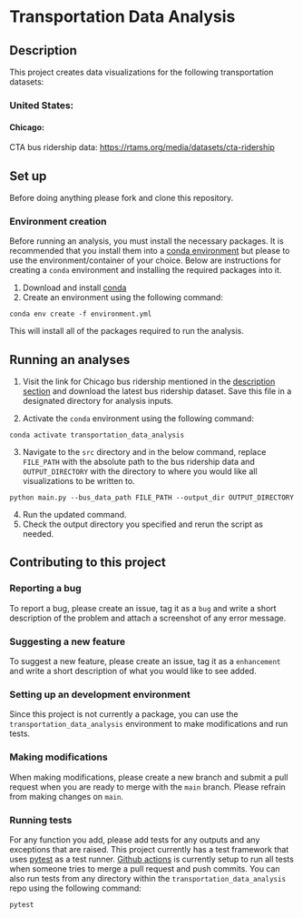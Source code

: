# Transportation Data Analysis

## Description

This project creates data visualizations for the following transportation datasets:

### United States:

#### Chicago:

CTA bus ridership data: https://rtams.org/media/datasets/cta-ridership
 
## Set up

Before doing anything please fork and clone this repository. 

### Environment creation

Before running an analysis, you must install the necessary packages. It is recommended that you install them into a [conda environment](https://docs.conda.io/en/latest/) but please to use the environment/container of your choice. Below are instructions for creating a `conda` environment and installing the required packages into it.

1. Download and install [conda](https://docs.conda.io/projects/conda/en/latest/user-guide/install/index.html)
2. Create an environment using the following command:

```
conda env create -f environment.yml
```

This will install all of the packages required to run the analysis. 

## Running an analyses

1. Visit the link for Chicago bus ridership mentioned in the [description section](#Description) and download the latest bus ridership dataset. Save this file in a designated directory for analysis inputs.

2. Activate the `conda` environment using the following command:

```
conda activate transportation_data_analysis
```

3. Navigate to the `src` directory and in the below command, replace `FILE_PATH` with the absolute path to the bus ridership data and `OUTPUT_DIRECTORY` with the directory to where you would like all visualizations to be written to.

```
python main.py --bus_data_path FILE_PATH --output_dir OUTPUT_DIRECTORY
```

4. Run the updated command.
5. Check the output directory you specified and rerun the script as needed.

## Contributing to this project

### Reporting a bug

To report a bug, please create an issue, tag it as a `bug` and write a short description of the problem and attach a screenshot of any error message.

### Suggesting a new feature

To suggest a new feature, please create an issue, tag it as a `enhancement` and write a short description of what you would like to see added.

### Setting up an development environment

Since this project is not currently a package, you can use the `transportation_data_analysis` environment to make modifications and run tests.

### Making modifications

When making modifications, please create a new branch and submit a pull request when you are ready to merge with the `main` branch. Please refrain from making changes on `main`.

### Running tests

For any function you add, please add tests for any outputs and any exceptions that are raised. This project currently has a test framework that uses [pytest](https://docs.pytest.org/en/8.0.x/) as a test runner. [Github actions](https://docs.github.com/en/actions) is currently setup to run all tests when someone tries to merge a pull request and push commits. You can also run tests from any directory within the `transportation_data_analysis` repo using the following command:

```
pytest
```
